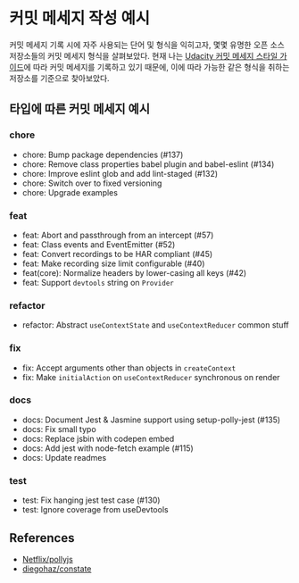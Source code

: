 # 커밋 메세지 작성 예시

커밋 메세지 기록 시에 자주 사용되는 단어 및 형식을 익히고자, 몇몇 유명한 오픈 소스 저장소들의 커밋 메세지 형식을 살펴보았다. 현재 나는 [Udacity 커밋 메세지 스타일 가이드](https://udacity.github.io/git-styleguide/)에 따라 커밋 메세지를 기록하고 있기 때문에, 이에 따라 가능한 같은 형식을 취하는 저장소를 기준으로 찾아보았다. 

## 타입에 따른 커밋 메세지 예시

### chore

* chore: Bump package dependencies (#137)
* chore: Remove class properties babel plugin and babel-eslint (#134)
* chore: Improve eslint glob and add lint-staged (#132)
* chore: Switch over to fixed versioning
* chore: Upgrade examples

### feat

* feat: Abort and passthrough from an intercept (#57)
* feat: Class events and EventEmitter (#52)
* feat: Convert recordings to be HAR compliant (#45)
* feat: Make recording size limit configurable (#40)
* feat(core): Normalize headers by lower-casing all keys (#42)
* feat: Support `devtools` string on `Provider`

### refactor

* refactor: Abstract `useContextState` and `useContextReducer` common stuff

### fix

* fix: Accept arguments other than objects in `createContext`
* fix: Make `initialAction` on `useContextReducer` synchronous on render

### docs

* docs: Document Jest & Jasmine support using setup-polly-jest (#135)
* docs: Fix small typo
* docs: Replace jsbin with codepen embed
* docs: Add jest with node-fetch example (#115)
* docs: Update readmes

### test

* test: Fix hanging jest test case (#130)
* test: Ignore coverage from useDevtools

## References

* [Netflix/pollyjs](https://github.com/Netflix/pollyjs)
* [diegohaz/constate](https://github.com/diegohaz/constate)
